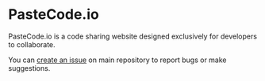 # PasteCode.io

PasteCode.io is a code sharing website designed exclusively for developers to collaborate.

You can [create an issue](https://github.com/pastecodeio/pastecode/issues) on main repository to report bugs or make suggestions.
